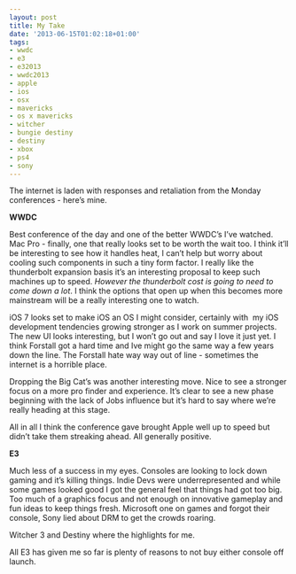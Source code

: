 ```yaml
---
layout: post
title: My Take
date: '2013-06-15T01:02:18+01:00'
tags:
- wwdc
- e3
- e32013
- wwdc2013
- apple
- ios
- osx
- mavericks
- os x mavericks
- witcher
- bungie destiny
- destiny
- xbox
- ps4
- sony
---
```

The internet is laden with responses and retaliation from the Monday conferences - here’s mine.

**WWDC**

Best conference of the day and one of the better WWDC’s I’ve watched. Mac Pro - finally, one that really looks set to be worth the wait too. I think it’ll be interesting to see how it handles heat, I can’t help but worry about cooling such components in such a tiny form factor. I really like the thunderbolt expansion basis it’s an interesting proposal to keep such machines up to speed. _However the thunderbolt cost is going to need to come down a lot_. I think the options that open up when this becomes more mainstream will be a really interesting one to watch.

iOS 7 looks set to make iOS an OS I might consider, certainly with  my iOS development tendencies growing stronger as I work on summer projects. The new UI looks interesting, but I won’t go out and say I love it just yet. I think Forstall got a hard time and Ive might go the same way a few years down the line. The Forstall hate way way out of line - sometimes the internet is a horrible place.

Dropping the Big Cat’s was another interesting move. Nice to see a stronger focus on a more pro finder and experience. It’s clear to see a new phase beginning with the lack of Jobs influence but it’s hard to say where we’re really heading at this stage.

All in all I think the conference gave brought Apple well up to speed but didn’t take them streaking ahead. All generally positive.

**E3**

Much less of a success in my eyes. Consoles are looking to lock down gaming and it’s killing things. Indie Devs were underrepresented and while some games looked good I got the general feel that things had got too big. Too much of a graphics focus and not enough on innovative gameplay and fun ideas to keep things fresh. Microsoft one on games and forgot their console, Sony lied about DRM to get the crowds roaring.

Witcher 3 and Destiny where the highlights for me.

All E3 has given me so far is plenty of reasons to not buy either console off launch.
